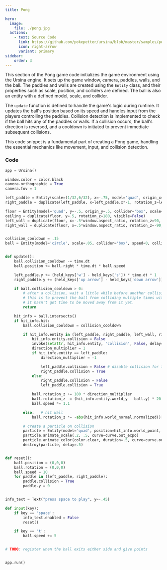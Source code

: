 ```yaml
---
title: Pong

hero:
  image:
    file: ./pong.jpg
  actions:
    - text: Source Code
      link: https://github.com/pokepetter/ursina/blob/master/samples/pong.py
      icon: right-arrow
      variant: primary
sidebar:
    order: 3
---
```


This section of the Pong game code initializes the game environment using the Ursina engine. It sets up the game window, camera, paddles, walls, and the ball. The paddles and walls are created using the `Entity` class, and their properties such as scale, position, and colliders are defined. The ball is also an entity with a defined model, scale, and collider.

The `update` function is defined to handle the game's logic during runtime. It updates the ball's position based on its speed and handles input from the players controlling the paddles. Collision detection is implemented to check if the ball hits any of the paddles or walls. If a collision occurs, the ball's direction is reversed, and a cooldown is initiated to prevent immediate subsequent collisions.

This code snippet is a fundamental part of creating a Pong game, handling the essential mechanics like movement, input, and collision detection.


### Code

```python
app = Ursina()

window.color = color.black
camera.orthographic = True
camera.fov = 1

left_paddle = Entity(scale=(1/32,6/32), x=-.75, model='quad', origin_x=.5, collider='box')
right_paddle = duplicate(left_paddle, x=left_paddle.x*-1, rotation_z=left_paddle.rotation_z+180)

floor = Entity(model='quad', y=-.5, origin_y=.5, collider='box', scale=(2,10), visible=False)
ceiling = duplicate(floor, y=.5, rotation_z=180, visible=False)
left_wall = duplicate(floor, x=-.5*window.aspect_ratio, rotation_z=90, visible=True)
right_wall = duplicate(floor, x=.5*window.aspect_ratio, rotation_z=-90, visible=True)


collision_cooldown = .15
ball = Entity(model='circle', scale=.05, collider='box', speed=0, collision_cooldown=collision_cooldown)


def update():
    ball.collision_cooldown -= time.dt
    ball.position += ball.right * time.dt * ball.speed

    left_paddle.y += (held_keys['w'] - held_keys['s']) * time.dt * 1
    right_paddle.y += (held_keys['up arrow'] - held_keys['down arrow']) * time.dt * 1

    if ball.collision_cooldown > 0:
        # after a collision, wait a little while before another collision can occur.
        # this is to prevent the ball from colliding multiple times with the same wall because
        # it hasn't got time to be moved away from it yet.
        return

    hit_info = ball.intersects()
    if hit_info.hit:
        ball.collision_cooldown = collision_cooldown

        if hit_info.entity in (left_paddle, right_paddle, left_wall, right_wall):
            hit_info.entity.collision = False
            invoke(setattr, hit_info.entity, 'collision', False, delay=.1)
            direction_multiplier = 1
            if hit_info.entity == left_paddle:
                direction_multiplier = -1

                left_paddle.collision = False # disable collision for the current paddle so it doesn't collide twice in a row
                right_paddle.collision = True
            else:
                right_paddle.collision = False
                left_paddle.collision = True

            ball.rotation_z += 180 * direction_multiplier
            ball.rotation_z -= (hit_info.entity.world_y - ball.y) * 20 * 32 * direction_multiplier
            ball.speed *= 1.1

        else:   # hit wall
            ball.rotation_z *= -abs(hit_info.world_normal.normalized()[1])

        # create a particle on collision
        particle = Entity(model='quad', position=hit_info.world_point, scale=0, texture='circle', add_to_scene_entities=False)
        particle.animate_scale(.2, .5, curve=curve.out_expo)
        particle.animate_color(color.clear, duration=.5, curve=curve.out_expo)
        destroy(particle, delay=.5)


def reset():
    ball.position = (0,0,0)
    ball.rotation = (0,0,0)
    ball.speed = 10
    for paddle in (left_paddle, right_paddle):
        paddle.collision = True
        paddle.y = 0


info_text = Text("press space to play", y=-.45)

def input(key):
    if key == 'space':
        info_text.enabled = False
        reset()

    if key == 't':
        ball.speed += 5


# TODO: register when the ball exits either side and give points


app.run()
```